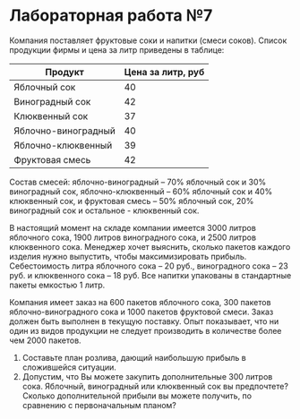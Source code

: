 # Лабораторная работа №7

Компания поставляет фруктовые соки и напитки (смеси соков). Список продукции фирмы и цена за литр приведены в таблице:

| Продукт             | Цена за литр, руб |
| ------------------- | ----------------- |
| Яблочный сок        | 40                |
| Виноградный сок     | 42                |
| Клюквенный сок      | 37                |
| Яблочно-виноградный | 40                |
| Яблочно-клюквенный  | 39                |
| Фруктовая смесь     | 42                |

Состав смесей: яблочно-виноградный – 70% яблочный сок и 30% виноградный сок, яблочно-клюквенный – 60% яблочный сок и 40% клюквенный сок, и
фруктовая смесь – 50% яблочный сок, 20% виноградный сок и остальное - клюквенный сок.

В настоящий момент на складе компании имеется 3000 литров яблочного сока, 1900 литров виноградного сока, и 2500 литров клюквенного сока. Менеджер хочет выяснить, сколько пакетов каждого изделия нужно выпустить, чтобы максимизировать прибыль. Себестоимость литра яблочного сока – 20 руб., виноградного сока – 23 руб. и клюквенного сока – 18 руб. Все напитки упакованы в стандартные пакеты емкостью 1 литр.

Компания имеет заказ на 600 пакетов яблочного сока, 300 пакетов яблочно-виноградного сока и 1000 пакетов фруктовой смеси. Заказ должен быть выполнен в текущую поставку. Опыт показывает, что ни один из видов продукции не следует производить в количестве более чем 2000 пакетов.

1) Составьте план розлива, дающий наибольшую прибыль в сложившейся ситуации.
2) Допустим, что Вы можете закупить дополнительные 300 литров сока. Яблочный, виноградный или клюквенный сок вы предпочтете? Сколько дополнительной прибыли вы можете получить, по сравнению с первоначальным планом?
